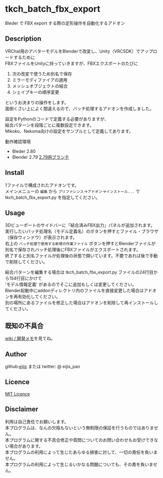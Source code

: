 # tkch_batch_fbx_export

Bleder で FBX export する際の定形操作を自動化するアドオン

## Description

VRChat用のアバターモデルをBlenderで改変し、Unity（VRCSDK）でアップロードするために  
FBXファイルをUnityに持っていきますが、FBXエクスポートのたびに

1. 次の改変で使うため別名で保存
1. ミラーモディファイアの適用
1. メッシュオブジェクトの結合
1. シェイプキーの順序変更

というお決まりの操作をします。  
面倒くさい上によく間違えるので、バッチ処理するアドオンを作成しました。

設定をPythonのコードで定義する必要がありますが、  
結合パターンを段階ごとに複数設定できます。  
Mikoko、Nekoma向けの設定をサンプルとして定義してあります。

動作確認環境
- Bleder 2.80
- Blender 2.79  [2.79用ブランチ](https://github.com/eijis-pan/tkch_batch_fbx_export/blob/Blender2.79)

## Install

1ファイルで構成されたアドオンです。  
メインメニューの `編集` から `プリファレンス`→`アドオン`→`インストール...` で tkch_batch_fbx_export.py を指定してください。

## Usage

3Dビューポートのサイドバーに「結合済みFBX出力」パネルが追加されます。  
実行したいバッチ処理名（モデル定義名）のボタンを押すとファイル・ブラウザ（保存ウィンドウ）が表示されます。  
右上の `バッチ処理で使用する新規の作業ファイル` ボタンを押すとBlenderファイルが別名で保存されバッチ処理後にFBXファイルがエクスポートされます。  
終了すると別名ファイルが処理後の状態で開いています。不要であれば後で手動で削除してください。  

結合パターンを編集する場合は tkch_batch_fbx_export.py ファイルの24行目から154行目にかけて  
'モデル情報定義' があるのでそこに追加もしくは変更してください。  
Blender起動中にaddonディレクトリ内のファイルを直接変更した場合はアドオンを再有効化してください。  
別の場所にあるファイルを修正した場合はアドオンを削除して再インストールしてください。

## 既知の不具合

[wiki / 開発メモ](https://github.com/eijis-pan/tkch_batch_fbx_export/wiki/%E9%96%8B%E7%99%BA%E3%83%A1%E3%83%A2)を見てね。

## Author

github:[eijis](https://github.com/eijis-pan)  または twitter: @ eijis_pan

## Licence

[MIT Licence](https://github.com/eijis-pan/tkch_batch_fbx_export/LICENCE) 

## Disclaimer

利用は自己責任でお願いします。  
本プログラムは、なんの欠陥もないという無制限の保証を行うものではありません。  
本プログラムに関する不具合修正や質問についてのお問い合わせもお受けできない場合があります。  
本プログラムの利用によって生じたあらゆる損害に対して、一切の責任を負いません。  
本プログラムの利用によって生じるいかなる問題についても、その責を負いません。
